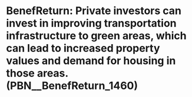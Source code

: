 # BenefReturn: __Private investors can invest in improving transportation infrastructure to green areas, which can lead to increased property values and demand for housing in those areas.__ (PBN__BenefReturn_1460)

